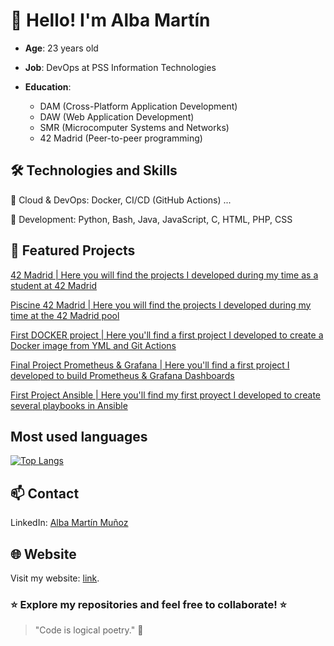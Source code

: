 # 👋 Hello! I'm Alba Martín
- **Age**: 23 years old
- **Job**: DevOps at PSS Information Technologies
- **Education**:

  - DAM (Cross-Platform Application Development)
  - DAW (Web Application Development)
  - SMR (Microcomputer Systems and Networks)
  - 42 Madrid (Peer-to-peer programming)

## 🛠️ Technologies and Skills
🔹 Cloud & DevOps: Docker, CI/CD (GitHub Actions) ...

🔹 Development: Python, Bash, Java, JavaScript, C, HTML, PHP, CSS

## 🚀 Featured Projects
[42 Madrid | Here you will find the projects I developed during my time as a student at 42 Madrid](https://github.com/albmart2/42Madrid)

[Piscine 42 Madrid | Here you will find the projects I developed during my time at the 42 Madrid pool](https://github.com/albmart2/CPiscine)

[First DOCKER project | Here you'll find a first project I developed to create a Docker image from YML and Git Actions](https://github.com/albmart2/practica-final-devops)

[Final Project Prometheus & Grafana | Here you'll find a first project I developed to build Prometheus & Grafana Dashboards](https://github.com/albmart2/practica_final_prometheus_-_grafana)

[First Project Ansible | Here you'll find my first proyect I developed to create several playbooks in Ansible](https://github.com/albmart2/practica_final_ansible)

## Most used languages

[![Top Langs](https://github-readme-stats.vercel.app/api/top-langs/?username=albmart2&theme=transparent)](https://github.com/anuraghazra/github-readme-stats)


## 📫 Contact
LinkedIn: [Alba Martín Muñoz](https://www.linkedin.com/in/alba-mart%C3%ADn-mu%C3%B1oz-7741bb250/)

## 🌐 Website
Visit my website: [link](https://www.albamartinmunoz.com/).

### ⭐ Explore my repositories and feel free to collaborate! ⭐

> "Code is logical poetry." 🚀
